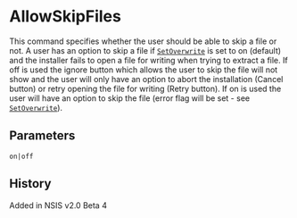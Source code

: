 # AllowSkipFiles

This command specifies whether the user should be able to skip a file or not. A user has an option to skip a file if [`SetOverwrite`][1] is set to on (default) and the installer fails to open a file for writing when trying to extract a file. If off is used the ignore button which allows the user to skip the file will not show and the user will only have an option to abort the installation (Cancel button) or retry opening the file for writing (Retry button). If on is used the user will have an option to skip the file (error flag will be set - see [`SetOverwrite`][1]).

## Parameters

    on|off

## History

Added in NSIS v2.0 Beta 4

[1]: SetOverwrite.md